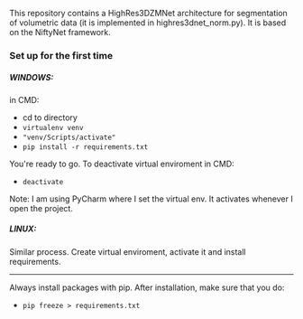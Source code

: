 This repository contains a HighRes3DZMNet architecture for segmentation of volumetric data (it is implemented in highres3dnet_norm.py). It is based on the NiftyNet framework.

### Set up for the first time
##### WINDOWS:
in CMD:

* cd to directory
* ```virtualenv venv ```
* ```"venv/Scripts/activate"```
* ```pip install -r requirements.txt```


You're ready to go.
To deactivate virtual enviroment in CMD:

* ```deactivate```


Note: I am using PyCharm where I set the virtual env. It activates whenever I open the project.

##### LINUX:
Similar process. Create virtual enviroment, activate it and install requirements. 

***
Always install packages with pip. After installation, make sure that you do:

* ```pip freeze > requirements.txt```







